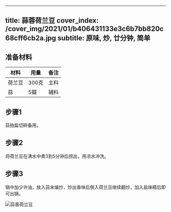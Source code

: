 
---
title: 蒜蓉荷兰豆
cover_index: /cover_img/2021/01/b406431133e3c6b7bb820c68cff6cb2a.jpg
subtitle: 原味, 炒, 廿分钟, 简单
---

## 准备材料

| 材料     | 用量 | 备注|
| ------- | ----- | --- |
| 荷兰豆 | 300克| 主料 |
| 蒜 | 5瓣| 辅料 |

## 步骤1

蒜拍扁切碎备用。

## 步骤2

将荷兰豆在沸水中煮3到5分钟后捞出，用凉水冲洗。

## 步骤3

锅中加少许油，放入蒜末煸炒，炒出香味后倒入荷兰豆继续翻炒，加入盐味精后即可出锅。

![蒜蓉荷兰豆](https://i8.meishichina.com/attachment/recipe/201010/201010161229207.jpg?x-oss-process=style/p320) 

